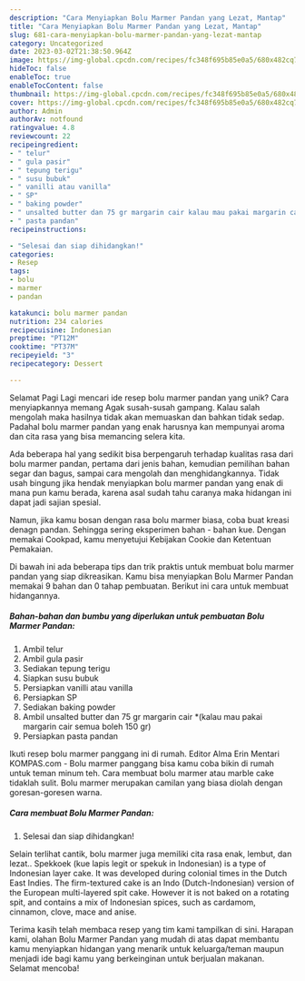 ```yaml
---
description: "Cara Menyiapkan Bolu Marmer Pandan yang Lezat, Mantap"
title: "Cara Menyiapkan Bolu Marmer Pandan yang Lezat, Mantap"
slug: 681-cara-menyiapkan-bolu-marmer-pandan-yang-lezat-mantap
category: Uncategorized
date: 2023-03-02T21:38:50.964Z
image: https://img-global.cpcdn.com/recipes/fc348f695b85e0a5/680x482cq70/bolu-marmer-pandan-foto-resep-utama.jpg
hideToc: false
enableToc: true
enableTocContent: false
thumbnail: https://img-global.cpcdn.com/recipes/fc348f695b85e0a5/680x482cq70/bolu-marmer-pandan-foto-resep-utama.jpg
cover: https://img-global.cpcdn.com/recipes/fc348f695b85e0a5/680x482cq70/bolu-marmer-pandan-foto-resep-utama.jpg
author: Admin
authorAv: notfound
ratingvalue: 4.8
reviewcount: 22
recipeingredient:
- " telur"
- " gula pasir"
- " tepung terigu"
- " susu bubuk"
- " vanilli atau vanilla"
- " SP"
- " baking powder"
- " unsalted butter dan 75 gr margarin cair kalau mau pakai margarin cair semua boleh 150 gr"
- " pasta pandan"
recipeinstructions:

- "Selesai dan siap dihidangkan!"
categories:
- Resep
tags:
- bolu
- marmer
- pandan

katakunci: bolu marmer pandan 
nutrition: 234 calories
recipecuisine: Indonesian
preptime: "PT12M"
cooktime: "PT37M"
recipeyield: "3"
recipecategory: Dessert

---
```



Selamat Pagi Lagi mencari ide resep bolu marmer pandan yang unik? Cara menyiapkannya memang Agak susah-susah gampang. Kalau salah mengolah maka hasilnya tidak akan memuaskan dan bahkan tidak sedap. Padahal bolu marmer pandan yang enak harusnya kan mempunyai aroma dan cita rasa yang bisa memancing selera kita.


Ada beberapa hal yang sedikit bisa berpengaruh terhadap kualitas rasa dari bolu marmer pandan, pertama dari jenis bahan, kemudian pemilihan bahan segar dan bagus, sampai cara mengolah dan menghidangkannya. Tidak usah bingung jika hendak menyiapkan bolu marmer pandan yang enak di mana pun kamu berada, karena asal sudah tahu caranya maka hidangan ini dapat jadi sajian spesial.

Namun, jika kamu bosan dengan rasa bolu marmer biasa, coba buat kreasi denagn pandan. Sehingga sering eksperimen bahan - bahan kue. Dengan memakai Cookpad, kamu menyetujui Kebijakan Cookie dan Ketentuan Pemakaian.


Di bawah ini ada beberapa tips dan trik praktis untuk membuat bolu marmer pandan yang siap dikreasikan. Kamu bisa menyiapkan Bolu Marmer Pandan memakai 9 bahan dan 0 tahap pembuatan. Berikut ini cara untuk membuat hidangannya.

<!--inarticleads1-->

##### Bahan-bahan dan bumbu yang diperlukan untuk pembuatan Bolu Marmer Pandan:

1. Ambil  telur
1. Ambil  gula pasir
1. Sediakan  tepung terigu
1. Siapkan  susu bubuk
1. Persiapkan  vanilli atau vanilla
1. Persiapkan  SP
1. Sediakan  baking powder
1. Ambil  unsalted butter dan 75 gr margarin cair *(kalau mau pakai margarin cair semua boleh 150 gr)
1. Persiapkan  pasta pandan


Ikuti resep bolu marmer panggang ini di rumah. Editor Alma Erin Mentari KOMPAS.com - Bolu marmer panggang bisa kamu coba bikin di rumah untuk teman minum teh. Cara membuat bolu marmer atau marble cake tidaklah sulit. Bolu marmer merupakan camilan yang biasa diolah dengan goresan-goresen warna. 

<!--inarticleads2-->

##### Cara membuat Bolu Marmer Pandan:


1. Selesai dan siap dihidangkan!

Selain terlihat cantik, bolu marmer juga memiliki cita rasa enak, lembut, dan lezat.. Spekkoek (kue lapis legit or spekuk in Indonesian) is a type of Indonesian layer cake. It was developed during colonial times in the Dutch East Indies. The firm-textured cake is an Indo (Dutch-Indonesian) version of the European multi-layered spit cake. However it is not baked on a rotating spit, and contains a mix of Indonesian spices, such as cardamom, cinnamon, clove, mace and anise. 

Terima kasih telah membaca resep yang tim kami tampilkan di sini. Harapan kami, olahan Bolu Marmer Pandan yang mudah di atas dapat membantu kamu menyiapkan hidangan yang menarik untuk keluarga/teman maupun menjadi ide bagi kamu yang berkeinginan untuk berjualan makanan. Selamat mencoba!
